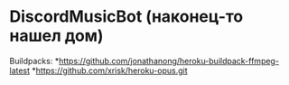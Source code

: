 # DiscordMusicBot (наконец-то нашел дом)

Buildpacks:
*https://github.com/jonathanong/heroku-buildpack-ffmpeg-latest
*https://github.com/xrisk/heroku-opus.git
